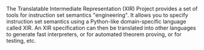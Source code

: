 <!--
SPDX-FileCopyrightText: 2021,2023 University of Rochester

SPDX-License-Identifier: MIT
-->

The Translatable Intermediate Representation (XIR) Project provides a set of tools for instruction set semantics "engineering". It allows you to specify instruction set semantics using a Python-like domain-specific language called XIR. An XIR specification can then be translated into other languages to generate fast interpreters, or for automated theorem proving, or for testing, etc.


